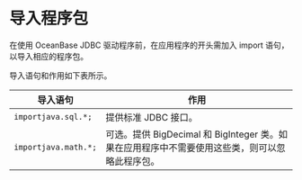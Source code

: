 导入程序包 
==========================

在使用 OceanBase JDBC 驱动程序前，在应用程序的开头需加入 import 语句，以导入相应的程序包。

导入语句和作用如下表所示。


|       **导入语句**       |                           **作用**                            |
|----------------------|-------------------------------------------------------------|
| `importjava.sql.*;`  | 提供标准 JDBC 接口。                                               |
| `importjava.math.*;` | 可选。提供 BigDecimal 和 BigInteger 类。如果在应用程序中不需要使用这些类，则可以忽略此程序包。 |


